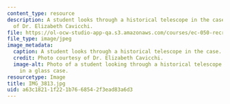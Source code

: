 ```yaml
---
content_type: resource
description: A student looks through a historical telescope in the case. Photo courtesy
  of Dr. Elizabeth Cavicchi.
file: https://ol-ocw-studio-app-qa.s3.amazonaws.com/courses/ec-050-recreate-experiments-from-history-inform-the-future-from-the-past-galileo-january-iap-2010/a63c18211f221b7668542f3ead83a6d3_IMG_3813.jpg
file_type: image/jpeg
image_metadata:
  caption: A student looks through a historical telescope in the case.
  credit: Photo courtesy of Dr. Elizabeth Cavicchi.
  image-alt: Photo of a student looking through a historical telescope on display
    in a glass case.
resourcetype: Image
title: IMG_3813.jpg
uid: a63c1821-1f22-1b76-6854-2f3ead83a6d3
---
```

